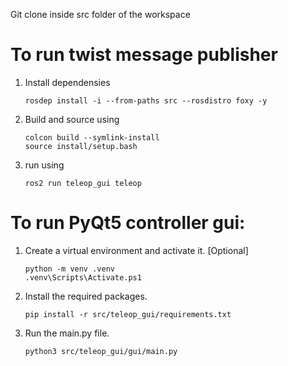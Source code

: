 Git clone inside src folder of the workspace

# To run twist message publisher
1. Install dependensies
    ```
    rosdep install -i --from-paths src --rosdistro foxy -y
    ```
  
2. Build and source using
    ```
    colcon build --symlink-install
    source install/setup.bash
    ```
  
3. run using
    ```
    ros2 run teleop_gui teleop
    ```

# To run PyQt5 controller gui:
1. Create a virtual environment and activate it. [Optional]
    ```
    python -m venv .venv
    .venv\Scripts\Activate.ps1
    ```
    
2. Install the required packages.
    ```
    pip install -r src/teleop_gui/requirements.txt
    ```
    
3. Run the main.py file.
    ```
    python3 src/teleop_gui/gui/main.py
    ```
